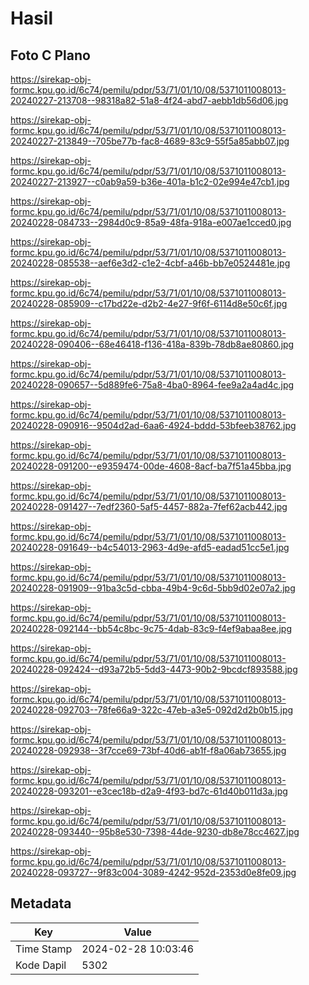 # Hasil

## Foto C Plano

https://sirekap-obj-formc.kpu.go.id/6c74/pemilu/pdpr/53/71/01/10/08/5371011008013-20240227-213708--98318a82-51a8-4f24-abd7-aebb1db56d06.jpg

https://sirekap-obj-formc.kpu.go.id/6c74/pemilu/pdpr/53/71/01/10/08/5371011008013-20240227-213849--705be77b-fac8-4689-83c9-55f5a85abb07.jpg

https://sirekap-obj-formc.kpu.go.id/6c74/pemilu/pdpr/53/71/01/10/08/5371011008013-20240227-213927--c0ab9a59-b36e-401a-b1c2-02e994e47cb1.jpg

https://sirekap-obj-formc.kpu.go.id/6c74/pemilu/pdpr/53/71/01/10/08/5371011008013-20240228-084733--2984d0c9-85a9-48fa-918a-e007ae1cced0.jpg

https://sirekap-obj-formc.kpu.go.id/6c74/pemilu/pdpr/53/71/01/10/08/5371011008013-20240228-085538--aef6e3d2-c1e2-4cbf-a46b-bb7e0524481e.jpg

https://sirekap-obj-formc.kpu.go.id/6c74/pemilu/pdpr/53/71/01/10/08/5371011008013-20240228-085909--c17bd22e-d2b2-4e27-9f6f-6114d8e50c6f.jpg

https://sirekap-obj-formc.kpu.go.id/6c74/pemilu/pdpr/53/71/01/10/08/5371011008013-20240228-090406--68e46418-f136-418a-839b-78db8ae80860.jpg

https://sirekap-obj-formc.kpu.go.id/6c74/pemilu/pdpr/53/71/01/10/08/5371011008013-20240228-090657--5d889fe6-75a8-4ba0-8964-fee9a2a4ad4c.jpg

https://sirekap-obj-formc.kpu.go.id/6c74/pemilu/pdpr/53/71/01/10/08/5371011008013-20240228-090916--9504d2ad-6aa6-4924-bddd-53bfeeb38762.jpg

https://sirekap-obj-formc.kpu.go.id/6c74/pemilu/pdpr/53/71/01/10/08/5371011008013-20240228-091200--e9359474-00de-4608-8acf-ba7f51a45bba.jpg

https://sirekap-obj-formc.kpu.go.id/6c74/pemilu/pdpr/53/71/01/10/08/5371011008013-20240228-091427--7edf2360-5af5-4457-882a-7fef62acb442.jpg

https://sirekap-obj-formc.kpu.go.id/6c74/pemilu/pdpr/53/71/01/10/08/5371011008013-20240228-091649--b4c54013-2963-4d9e-afd5-eadad51cc5e1.jpg

https://sirekap-obj-formc.kpu.go.id/6c74/pemilu/pdpr/53/71/01/10/08/5371011008013-20240228-091909--91ba3c5d-cbba-49b4-9c6d-5bb9d02e07a2.jpg

https://sirekap-obj-formc.kpu.go.id/6c74/pemilu/pdpr/53/71/01/10/08/5371011008013-20240228-092144--bb54c8bc-9c75-4dab-83c9-f4ef9abaa8ee.jpg

https://sirekap-obj-formc.kpu.go.id/6c74/pemilu/pdpr/53/71/01/10/08/5371011008013-20240228-092424--d93a72b5-5dd3-4473-90b2-9bcdcf893588.jpg

https://sirekap-obj-formc.kpu.go.id/6c74/pemilu/pdpr/53/71/01/10/08/5371011008013-20240228-092703--78fe66a9-322c-47eb-a3e5-092d2d2b0b15.jpg

https://sirekap-obj-formc.kpu.go.id/6c74/pemilu/pdpr/53/71/01/10/08/5371011008013-20240228-092938--3f7cce69-73bf-40d6-ab1f-f8a06ab73655.jpg

https://sirekap-obj-formc.kpu.go.id/6c74/pemilu/pdpr/53/71/01/10/08/5371011008013-20240228-093201--e3cec18b-d2a9-4f93-bd7c-61d40b011d3a.jpg

https://sirekap-obj-formc.kpu.go.id/6c74/pemilu/pdpr/53/71/01/10/08/5371011008013-20240228-093440--95b8e530-7398-44de-9230-db8e78cc4627.jpg

https://sirekap-obj-formc.kpu.go.id/6c74/pemilu/pdpr/53/71/01/10/08/5371011008013-20240228-093727--9f83c004-3089-4242-952d-2353d0e8fe09.jpg


## Metadata

| Key        | Value               |
| ---------- | ------------------- |
| Time Stamp | 2024-02-28 10:03:46 |
| Kode Dapil | 5302                |



